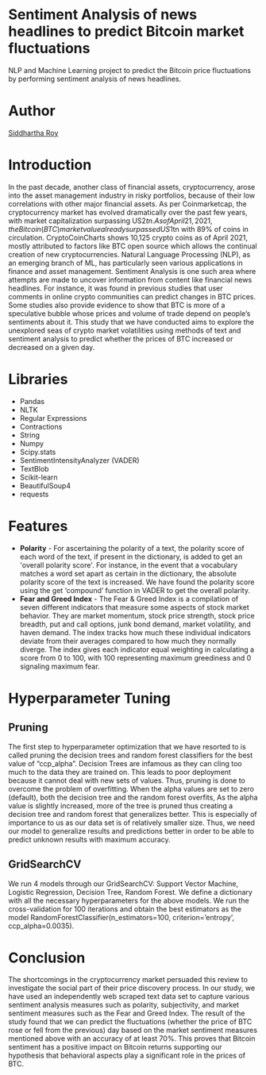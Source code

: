 # Sentiment Analysis of news headlines to predict Bitcoin market fluctuations
NLP and Machine Learning project to predict the Bitcoin price fluctuations by performing sentiment analysis of news headlines.

# Author
[Siddhartha Roy](https://pages.github.com/roysiddharth)

# Introduction
In the past decade, another class of financial assets, cryptocurrency, arose into the asset management
industry in risky portfolios, because of their low correlations with other major financial assets. As per
Coinmarketcap, the cryptocurrency market has evolved dramatically over the past few years, with market
capitalization surpassing US$2tn. As of April 21, 2021, the Bitcoin (BTC) market value already surpassed
US$1tn with 89% of coins in circulation. CryptoCoinCharts shows 10,125 crypto coins as of April 2021,
mostly attributed to factors like BTC open source which allows the continual creation of new
cryptocurrencies.
Natural Language Processing (NLP), as an emerging branch of ML, has particularly seen various
applications in finance and asset management. Sentiment Analysis is one such area where attempts are
made to uncover information from content like financial news headlines. For instance, it was found in
previous studies that user comments in online crypto communities can predict changes in BTC prices.
Some studies also provide evidence to show that BTC is more of a speculative bubble whose prices and
volume of trade depend on people’s sentiments about it.
This study that we have conducted aims to explore the unexplored seas of crypto market volatilities using
methods of text and sentiment analysis to predict whether the prices of BTC increased or decreased on a
given day.

# Libraries
- Pandas
- NLTK
- Regular Expressions
- Contractions
- String
- Numpy
- Scipy.stats
- SentimentIntensityAnalyzer (VADER)
- TextBlob
- Scikit-learn
- BeautifulSoup4
- requests

# Features
- **Polarity** - For ascertaining the polarity of a text, the polarity score of each word of the text, if present in the
dictionary, is added to get an 'overall polarity score'. For instance, in the event that a vocabulary matches a
word set apart as certain in the dictionary, the absolute polarity score of the text is increased. We have found the polarity score using the get ‘compound’ function in VADER to get the overall polarity.
- **Fear and Greed Index** - The Fear & Greed Index is a compilation of seven different indicators that measure some aspects of stock
market behavior. They are market momentum, stock price strength, stock price breadth, put and call
options, junk bond demand, market volatility, and haven demand. The index tracks how much these
individual indicators deviate from their averages compared to how much they normally diverge. The
index gives each indicator equal weighting in calculating a score from 0 to 100, with 100 representing
maximum greediness and 0 signaling maximum fear.

# Hyperparameter Tuning

## Pruning
The first step to hyperparameter optimization that we have resorted to is called pruning the decision trees
and random forest classifiers for the best value of “ccp_alpha”. Decision Trees are infamous as they can
cling too much to the data they are trained on. This leads to poor deployment because it cannot deal with
new sets of values. Thus, pruning is done to overcome the problem of overfitting.
When the alpha values are set to zero (default), both the decision tree and the random forest overfits, As
the alpha value is slightly increased, more of the tree is pruned thus creating a decision tree and random
forest that generalizes better. This is especially of importance to us as our data set is of relatively smaller
size. Thus, we need our model to generalize results and predictions better in order to be able to predict
unknown results with maximum accuracy.

## GridSearchCV
We run 4 models through our GridSearchCV: Support Vector Machine, Logistic Regression, Decision
Tree, Random Forest. We define a dictionary with all the necessary hyperparameters for the above
models. We run the cross-validation for 100 iterations and obtain the best estimators as the model
RandomForestClassifier(n_estimators=100, criterion=’entropy’, ccp_alpha=0.0035).

# Conclusion
The shortcomings in the cryptocurrency market persuaded this review to investigate the social part of
their price discovery process. In our study, we have used an independently web scraped text data set to
capture various sentiment analysis measures such as polarity, subjectivity, and market sentiment measures
such as the Fear and Greed Index. The result of the study found that we can predict the fluctuations
(whether the price of BTC rose or fell from the previous) day based on the market sentiment measures
mentioned above with an accuracy of at least 70%. This proves that Bitcoin sentiment has a positive
impact on Bitcoin returns supporting our hypothesis that behavioral aspects play a significant role in the
prices of BTC.

